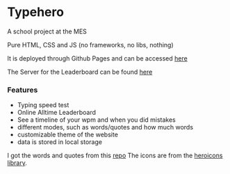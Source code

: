 # Typehero 
A school project at the MES

Pure HTML, CSS and JS (no frameworks, no libs, nothing)

It is deployed through Github Pages and can be accessed [here](https://oxelf.github.io/typehero/)

The Server for the Leaderboard can be found [here](https://github.com/oxelf/typehero-server/) 

### Features
- Typing speed test
- Online Alltime Leaderboard
- See a timeline of your wpm and when you did mistakes
- different modes, such as words/quotes and how much words
- customizable theme of the website
- data is stored in local storage

I got the words and quotes from this [repo](https://github.com/monkeytypegame/monkeytype/blob/master/frontend/static/quotes/german.json)
The icons are from the [heroicons library](https://heroicons.com).

